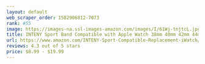 ```yaml
---
layout: default 
﻿web_scraper_order: 1582906812-7073
rank: #55
image: https://images-na.ssl-images-amazon.com/images/I/61Wj-tnjtcL.jpg
title: INTENY Sport Band Compatible with Apple Watch 38mm 40mm 42mm 44mm, Soft Sport Loop,…
url: https://www.amazon.com/INTENY-Sport-Compatible-Replacement-iWatch/dp/B07ZJB5S3N/ref=zg_mw_sporting-goods_55?_encoding=UTF8&psc=1&refRID=5CP7JJH669Q653S4FQ41
reviews: 4.3 out of 5 stars
price: $8.99 - $19.99
---
```

